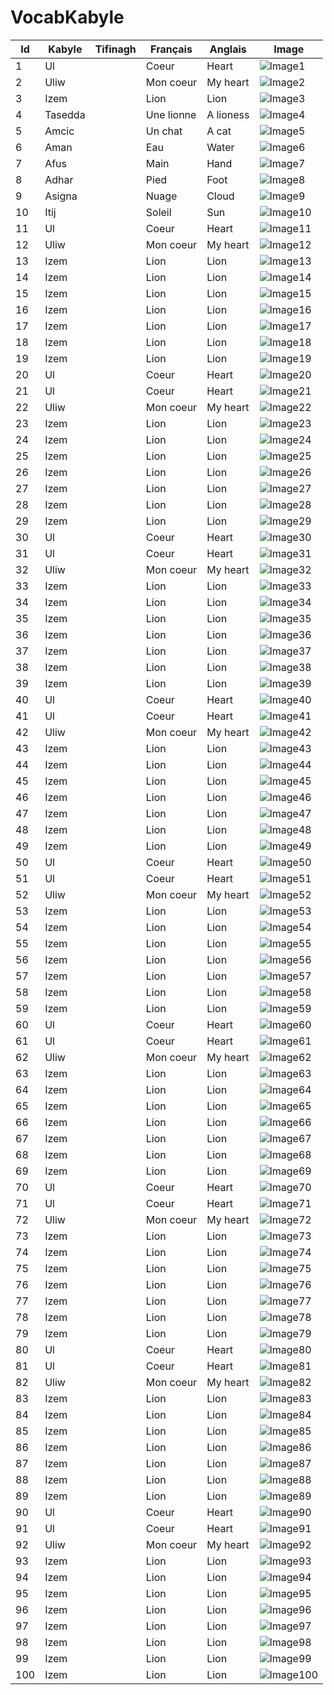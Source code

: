 # VocabKabyle


| Id  | Kabyle | Tifinagh | Français  | Anglais  | Image               |
|-----|--------|----------|-----------|----------|---------------------|
| 1   | Ul     |          | Coeur     | Heart    | ![Image1][Img1]     |
| 2   | Uliw   |          | Mon coeur | My heart | ![Image2][Img2]     |
| 3   | Izem   |          | Lion      | Lion     | ![Image3][Img3]     |
| 4   | Tasedda   |          | Une lionne      | A lioness     | ![Image4][Img4]     |
| 5   | Amcic   |          | Un chat      | A cat     | ![Image5][Img5]     |
| 6   | Aman   |          | Eau      | Water     | ![Image6][Img6]     |
| 7   | Afus   |          | Main      | Hand     | ![Image7][Img7]     |
| 8   | Adhar   |          | Pied      | Foot     | ![Image8][Img8]     |
| 9   | Asigna   |          | Nuage      | Cloud     | ![Image9][Img9]     |
| 10  | Itij     |          | Soleil     | Sun    | ![Image10][Img10]   |
| 11  | Ul     |          | Coeur     | Heart    | ![Image11][Img11]   |
| 12  | Uliw   |          | Mon coeur | My heart | ![Image12][Img12]   |
| 13  | Izem   |          | Lion      | Lion     | ![Image13][Img13]   |
| 14  | Izem   |          | Lion      | Lion     | ![Image14][Img14]   |
| 15  | Izem   |          | Lion      | Lion     | ![Image15][Img15]   |
| 16  | Izem   |          | Lion      | Lion     | ![Image16][Img16]   |
| 17  | Izem   |          | Lion      | Lion     | ![Image17][Img17]   |
| 18  | Izem   |          | Lion      | Lion     | ![Image18][Img18]   |
| 19  | Izem   |          | Lion      | Lion     | ![Image19][Img19]   |
| 20  | Ul     |          | Coeur     | Heart    | ![Image20][Img20]   |
| 21  | Ul     |          | Coeur     | Heart    | ![Image21][Img21]   |
| 22  | Uliw   |          | Mon coeur | My heart | ![Image22][Img22]   |
| 23  | Izem   |          | Lion      | Lion     | ![Image23][Img23]   |
| 24  | Izem   |          | Lion      | Lion     | ![Image24][Img24]   |
| 25  | Izem   |          | Lion      | Lion     | ![Image25][Img25]   |
| 26  | Izem   |          | Lion      | Lion     | ![Image26][Img26]   |
| 27  | Izem   |          | Lion      | Lion     | ![Image27][Img27]   |
| 28  | Izem   |          | Lion      | Lion     | ![Image28][Img28]   |
| 29  | Izem   |          | Lion      | Lion     | ![Image29][Img29]   |
| 30  | Ul     |          | Coeur     | Heart    | ![Image30][Img30]   |
| 31  | Ul     |          | Coeur     | Heart    | ![Image31][Img31]   |
| 32  | Uliw   |          | Mon coeur | My heart | ![Image32][Img32]   |
| 33  | Izem   |          | Lion      | Lion     | ![Image33][Img33]   |
| 34  | Izem   |          | Lion      | Lion     | ![Image34][Img34]   |
| 35  | Izem   |          | Lion      | Lion     | ![Image35][Img35]   |
| 36  | Izem   |          | Lion      | Lion     | ![Image36][Img36]   |
| 37  | Izem   |          | Lion      | Lion     | ![Image37][Img37]   |
| 38  | Izem   |          | Lion      | Lion     | ![Image38][Img38]   |
| 39  | Izem   |          | Lion      | Lion     | ![Image39][Img39]   |
| 40  | Ul     |          | Coeur     | Heart    | ![Image40][Img40]   |
| 41  | Ul     |          | Coeur     | Heart    | ![Image41][Img41]   |
| 42  | Uliw   |          | Mon coeur | My heart | ![Image42][Img42]   |
| 43  | Izem   |          | Lion      | Lion     | ![Image43][Img43]   |
| 44  | Izem   |          | Lion      | Lion     | ![Image44][Img44]   |
| 45  | Izem   |          | Lion      | Lion     | ![Image45][Img45]   |
| 46  | Izem   |          | Lion      | Lion     | ![Image46][Img46]   |
| 47  | Izem   |          | Lion      | Lion     | ![Image47][Img47]   |
| 48  | Izem   |          | Lion      | Lion     | ![Image48][Img48]   |
| 49  | Izem   |          | Lion      | Lion     | ![Image49][Img49]   |
| 50  | Ul     |          | Coeur     | Heart    | ![Image50][Img50]   |
| 51  | Ul     |          | Coeur     | Heart    | ![Image51][Img51]   |
| 52  | Uliw   |          | Mon coeur | My heart | ![Image52][Img52]   |
| 53  | Izem   |          | Lion      | Lion     | ![Image53][Img53]   |
| 54  | Izem   |          | Lion      | Lion     | ![Image54][Img54]   |
| 55  | Izem   |          | Lion      | Lion     | ![Image55][Img55]   |
| 56  | Izem   |          | Lion      | Lion     | ![Image56][Img56]   |
| 57  | Izem   |          | Lion      | Lion     | ![Image57][Img57]   |
| 58  | Izem   |          | Lion      | Lion     | ![Image58][Img58]   |
| 59  | Izem   |          | Lion      | Lion     | ![Image59][Img59]   |
| 60  | Ul     |          | Coeur     | Heart    | ![Image60][Img60]   |
| 61  | Ul     |          | Coeur     | Heart    | ![Image61][Img61]   |
| 62  | Uliw   |          | Mon coeur | My heart | ![Image62][Img62]   |
| 63  | Izem   |          | Lion      | Lion     | ![Image63][Img63]   |
| 64  | Izem   |          | Lion      | Lion     | ![Image64][Img64]   |
| 65  | Izem   |          | Lion      | Lion     | ![Image65][Img65]   |
| 66  | Izem   |          | Lion      | Lion     | ![Image66][Img66]   |
| 67  | Izem   |          | Lion      | Lion     | ![Image67][Img67]   |
| 68  | Izem   |          | Lion      | Lion     | ![Image68][Img68]   |
| 69  | Izem   |          | Lion      | Lion     | ![Image69][Img69]   |
| 70  | Ul     |          | Coeur     | Heart    | ![Image70][Img70]   |
| 71  | Ul     |          | Coeur     | Heart    | ![Image71][Img71]   |
| 72  | Uliw   |          | Mon coeur | My heart | ![Image72][Img72]   |
| 73  | Izem   |          | Lion      | Lion     | ![Image73][Img73]   |
| 74  | Izem   |          | Lion      | Lion     | ![Image74][Img74]   |
| 75  | Izem   |          | Lion      | Lion     | ![Image75][Img75]   |
| 76  | Izem   |          | Lion      | Lion     | ![Image76][Img76]   |
| 77  | Izem   |          | Lion      | Lion     | ![Image77][Img77]   |
| 78  | Izem   |          | Lion      | Lion     | ![Image78][Img78]   |
| 79  | Izem   |          | Lion      | Lion     | ![Image79][Img79]   |
| 80  | Ul     |          | Coeur     | Heart    | ![Image80][Img80]   |
| 81  | Ul     |          | Coeur     | Heart    | ![Image81][Img81]   |
| 82  | Uliw   |          | Mon coeur | My heart | ![Image82][Img82]   |
| 83  | Izem   |          | Lion      | Lion     | ![Image83][Img83]   |
| 84  | Izem   |          | Lion      | Lion     | ![Image84][Img84]   |
| 85  | Izem   |          | Lion      | Lion     | ![Image85][Img85]   |
| 86  | Izem   |          | Lion      | Lion     | ![Image86][Img86]   |
| 87  | Izem   |          | Lion      | Lion     | ![Image87][Img87]   |
| 88  | Izem   |          | Lion      | Lion     | ![Image88][Img88]   |
| 89  | Izem   |          | Lion      | Lion     | ![Image89][Img89]   |
| 90  | Ul     |          | Coeur     | Heart    | ![Image90][Img90]   |
| 91  | Ul     |          | Coeur     | Heart    | ![Image91][Img91]   |
| 92  | Uliw   |          | Mon coeur | My heart | ![Image92][Img92]   |
| 93  | Izem   |          | Lion      | Lion     | ![Image93][Img93]   |
| 94  | Izem   |          | Lion      | Lion     | ![Image94][Img94]   |
| 95  | Izem   |          | Lion      | Lion     | ![Image95][Img95]   |
| 96  | Izem   |          | Lion      | Lion     | ![Image96][Img96]   |
| 97  | Izem   |          | Lion      | Lion     | ![Image97][Img97]   |
| 98  | Izem   |          | Lion      | Lion     | ![Image98][Img98]   |
| 99  | Izem   |          | Lion      | Lion     | ![Image99][Img99]   |
| 100 | Izem   |          | Lion      | Lion     | ![Image100][Img100] |










[Img1]:https://raw.githubusercontent.com/VocabKabyle/VocabKabyle/master/images/1.png
[Img2]:https://raw.githubusercontent.com/VocabKabyle/VocabKabyle/master/images/2.png
[Img3]:https://raw.githubusercontent.com/VocabKabyle/VocabKabyle/master/images/3.png
[Img4]:https://raw.githubusercontent.com/VocabKabyle/VocabKabyle/master/images/4.png
[Img5]:https://raw.githubusercontent.com/VocabKabyle/VocabKabyle/master/images/5.png
[Img6]:https://raw.githubusercontent.com/VocabKabyle/VocabKabyle/master/images/6.png
[Img7]:https://raw.githubusercontent.com/VocabKabyle/VocabKabyle/master/images/7.png
[Img8]:https://raw.githubusercontent.com/VocabKabyle/VocabKabyle/master/images/8.png
[Img9]:https://raw.githubusercontent.com/VocabKabyle/VocabKabyle/master/images/9.png
[Img10]:https://raw.githubusercontent.com/VocabKabyle/VocabKabyle/master/images/10.png
[Img11]:https://raw.githubusercontent.com/VocabKabyle/VocabKabyle/master/images/11.png
[Img12]:https://raw.githubusercontent.com/VocabKabyle/VocabKabyle/master/images/12.png
[Img13]:https://raw.githubusercontent.com/VocabKabyle/VocabKabyle/master/images/13.png
[Img14]:https://raw.githubusercontent.com/VocabKabyle/VocabKabyle/master/images/14.png
[Img15]:https://raw.githubusercontent.com/VocabKabyle/VocabKabyle/master/images/15.png
[Img16]:https://raw.githubusercontent.com/VocabKabyle/VocabKabyle/master/images/16.png
[Img17]:https://raw.githubusercontent.com/VocabKabyle/VocabKabyle/master/images/17.png
[Img18]:https://raw.githubusercontent.com/VocabKabyle/VocabKabyle/master/images/18.png
[Img19]:https://raw.githubusercontent.com/VocabKabyle/VocabKabyle/master/images/19.png
[Img20]:https://raw.githubusercontent.com/VocabKabyle/VocabKabyle/master/images/20.png
[Img21]:https://raw.githubusercontent.com/VocabKabyle/VocabKabyle/master/images/21.png
[Img22]:https://raw.githubusercontent.com/VocabKabyle/VocabKabyle/master/images/22.png
[Img23]:https://raw.githubusercontent.com/VocabKabyle/VocabKabyle/master/images/23.png
[Img24]:https://raw.githubusercontent.com/VocabKabyle/VocabKabyle/master/images/24.png
[Img25]:https://raw.githubusercontent.com/VocabKabyle/VocabKabyle/master/images/25.png
[Img26]:https://raw.githubusercontent.com/VocabKabyle/VocabKabyle/master/images/26.png
[Img27]:https://raw.githubusercontent.com/VocabKabyle/VocabKabyle/master/images/27.png
[Img28]:https://raw.githubusercontent.com/VocabKabyle/VocabKabyle/master/images/28.png
[Img29]:https://raw.githubusercontent.com/VocabKabyle/VocabKabyle/master/images/29.png
[Img30]:https://raw.githubusercontent.com/VocabKabyle/VocabKabyle/master/images/30.png
[Img31]:https://raw.githubusercontent.com/VocabKabyle/VocabKabyle/master/images/31.png
[Img32]:https://raw.githubusercontent.com/VocabKabyle/VocabKabyle/master/images/32.png
[Img33]:https://raw.githubusercontent.com/VocabKabyle/VocabKabyle/master/images/33.png
[Img34]:https://raw.githubusercontent.com/VocabKabyle/VocabKabyle/master/images/34.png
[Img35]:https://raw.githubusercontent.com/VocabKabyle/VocabKabyle/master/images/35.png
[Img36]:https://raw.githubusercontent.com/VocabKabyle/VocabKabyle/master/images/36.png
[Img37]:https://raw.githubusercontent.com/VocabKabyle/VocabKabyle/master/images/37.png
[Img38]:https://raw.githubusercontent.com/VocabKabyle/VocabKabyle/master/images/38.png
[Img39]:https://raw.githubusercontent.com/VocabKabyle/VocabKabyle/master/images/39.png
[Img40]:https://raw.githubusercontent.com/VocabKabyle/VocabKabyle/master/images/40.png
[Img41]:https://raw.githubusercontent.com/VocabKabyle/VocabKabyle/master/images/41.png
[Img42]:https://raw.githubusercontent.com/VocabKabyle/VocabKabyle/master/images/42.png
[Img43]:https://raw.githubusercontent.com/VocabKabyle/VocabKabyle/master/images/43.png
[Img44]:https://raw.githubusercontent.com/VocabKabyle/VocabKabyle/master/images/44.png
[Img45]:https://raw.githubusercontent.com/VocabKabyle/VocabKabyle/master/images/45.png
[Img46]:https://raw.githubusercontent.com/VocabKabyle/VocabKabyle/master/images/46.png
[Img47]:https://raw.githubusercontent.com/VocabKabyle/VocabKabyle/master/images/47.png
[Img48]:https://raw.githubusercontent.com/VocabKabyle/VocabKabyle/master/images/48.png
[Img49]:https://raw.githubusercontent.com/VocabKabyle/VocabKabyle/master/images/49.png
[Img50]:https://raw.githubusercontent.com/VocabKabyle/VocabKabyle/master/images/50.png
[Img51]:https://raw.githubusercontent.com/VocabKabyle/VocabKabyle/master/images/51.png
[Img52]:https://raw.githubusercontent.com/VocabKabyle/VocabKabyle/master/images/52.png
[Img53]:https://raw.githubusercontent.com/VocabKabyle/VocabKabyle/master/images/53.png
[Img54]:https://raw.githubusercontent.com/VocabKabyle/VocabKabyle/master/images/54.png
[Img55]:https://raw.githubusercontent.com/VocabKabyle/VocabKabyle/master/images/55.png
[Img56]:https://raw.githubusercontent.com/VocabKabyle/VocabKabyle/master/images/56.png
[Img57]:https://raw.githubusercontent.com/VocabKabyle/VocabKabyle/master/images/57.png
[Img58]:https://raw.githubusercontent.com/VocabKabyle/VocabKabyle/master/images/58.png
[Img59]:https://raw.githubusercontent.com/VocabKabyle/VocabKabyle/master/images/59.png
[Img60]:https://raw.githubusercontent.com/VocabKabyle/VocabKabyle/master/images/60.png
[Img61]:https://raw.githubusercontent.com/VocabKabyle/VocabKabyle/master/images/61.png
[Img62]:https://raw.githubusercontent.com/VocabKabyle/VocabKabyle/master/images/62.png
[Img63]:https://raw.githubusercontent.com/VocabKabyle/VocabKabyle/master/images/63.png
[Img64]:https://raw.githubusercontent.com/VocabKabyle/VocabKabyle/master/images/64.png
[Img65]:https://raw.githubusercontent.com/VocabKabyle/VocabKabyle/master/images/65.png
[Img66]:https://raw.githubusercontent.com/VocabKabyle/VocabKabyle/master/images/66.png
[Img67]:https://raw.githubusercontent.com/VocabKabyle/VocabKabyle/master/images/67.png
[Img68]:https://raw.githubusercontent.com/VocabKabyle/VocabKabyle/master/images/68.png
[Img69]:https://raw.githubusercontent.com/VocabKabyle/VocabKabyle/master/images/69.png
[Img70]:https://raw.githubusercontent.com/VocabKabyle/VocabKabyle/master/images/70.png
[Img71]:https://raw.githubusercontent.com/VocabKabyle/VocabKabyle/master/images/71.png
[Img72]:https://raw.githubusercontent.com/VocabKabyle/VocabKabyle/master/images/72.png
[Img73]:https://raw.githubusercontent.com/VocabKabyle/VocabKabyle/master/images/73.png
[Img74]:https://raw.githubusercontent.com/VocabKabyle/VocabKabyle/master/images/74.png
[Img75]:https://raw.githubusercontent.com/VocabKabyle/VocabKabyle/master/images/75.png
[Img76]:https://raw.githubusercontent.com/VocabKabyle/VocabKabyle/master/images/76.png
[Img77]:https://raw.githubusercontent.com/VocabKabyle/VocabKabyle/master/images/77.png
[Img78]:https://raw.githubusercontent.com/VocabKabyle/VocabKabyle/master/images/78.png
[Img79]:https://raw.githubusercontent.com/VocabKabyle/VocabKabyle/master/images/79.png
[Img80]:https://raw.githubusercontent.com/VocabKabyle/VocabKabyle/master/images/80.png
[Img81]:https://raw.githubusercontent.com/VocabKabyle/VocabKabyle/master/images/81.png
[Img82]:https://raw.githubusercontent.com/VocabKabyle/VocabKabyle/master/images/82.png
[Img83]:https://raw.githubusercontent.com/VocabKabyle/VocabKabyle/master/images/83.png
[Img84]:https://raw.githubusercontent.com/VocabKabyle/VocabKabyle/master/images/84.png
[Img85]:https://raw.githubusercontent.com/VocabKabyle/VocabKabyle/master/images/85.png
[Img86]:https://raw.githubusercontent.com/VocabKabyle/VocabKabyle/master/images/86.png
[Img87]:https://raw.githubusercontent.com/VocabKabyle/VocabKabyle/master/images/87.png
[Img88]:https://raw.githubusercontent.com/VocabKabyle/VocabKabyle/master/images/88.png
[Img89]:https://raw.githubusercontent.com/VocabKabyle/VocabKabyle/master/images/89.png
[Img90]:https://raw.githubusercontent.com/VocabKabyle/VocabKabyle/master/images/90.png
[Img91]:https://raw.githubusercontent.com/VocabKabyle/VocabKabyle/master/images/91.png
[Img92]:https://raw.githubusercontent.com/VocabKabyle/VocabKabyle/master/images/92.png
[Img93]:https://raw.githubusercontent.com/VocabKabyle/VocabKabyle/master/images/93.png
[Img94]:https://raw.githubusercontent.com/VocabKabyle/VocabKabyle/master/images/94.png
[Img95]:https://raw.githubusercontent.com/VocabKabyle/VocabKabyle/master/images/95.png
[Img96]:https://raw.githubusercontent.com/VocabKabyle/VocabKabyle/master/images/96.png
[Img97]:https://raw.githubusercontent.com/VocabKabyle/VocabKabyle/master/images/97.png
[Img98]:https://raw.githubusercontent.com/VocabKabyle/VocabKabyle/master/images/98.png
[Img99]:https://raw.githubusercontent.com/VocabKabyle/VocabKabyle/master/images/99.png
[Img100]:https://raw.githubusercontent.com/VocabKabyle/VocabKabyle/master/images/100.png
